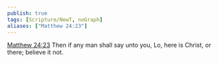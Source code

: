 ```yaml
---
publish: true
tags: [Scripture/NewT, noGraph]
aliases: ["Matthew 24:23"]
---
```

[Matthew 24:23](https://churchofjesuschrist.org/study/scriptures/nt/matt/24?lang=eng&id=p23#p23) Then if any man shall say unto you, Lo, here is Christ, or there; believe it not.
